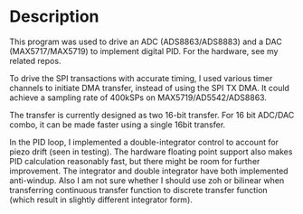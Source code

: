 # Description

This program was used to drive an ADC (ADS8863/ADS8883) and a DAC (MAX5717/MAX5719) to implement digital PID.
For the hardware, see my related repos.

To drive the SPI transactions with accurate timing, I used various timer channels to initiate DMA transfer, instead of using the SPI TX DMA. It could achieve a sampling rate of 400kSPs on MAX5719/AD5542/ADS8863. 

The transfer is currently designed as two 16-bit transfer. For 16 bit ADC/DAC combo, it can be made faster using a single 16bit transfer.

In the PID loop, I implemented a double-integrator control to account for piezo drift (seen in testing). The hardware floating point support also makes PID calculation reasonably fast, but there might be room for further improvement. The integrator and double integrator have both implemented anti-windup. Also I am not sure whether I should use zoh or bilinear when transferring continuous transfer function to discrete transfer function (which result in slightly different integrator form).


